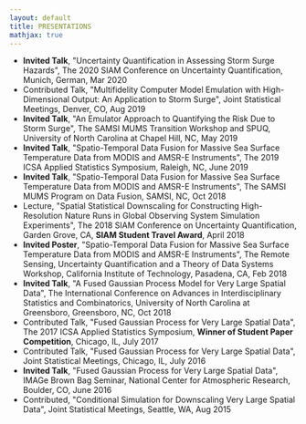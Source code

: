```yaml
---
layout: default
title: PRESENTATIONS
mathjax: true
---
```



<ul> 
  
<li> <b>Invited Talk</b>, "Uncertainty Quantification in Assessing Storm Surge Hazards",  The 2020 SIAM Conference on Uncertainty Quantification, Munich, German, Mar 2020 </li>
 
<li>  Contributed Talk, "Multifidelity Computer Model Emulation with High-Dimensional Output: An Application to Storm Surge", Joint Statistical Meetings, Denver, CO,  Aug 2019  </li> 
   
<li> <b>Invited Talk</b>, "An Emulator Approach to Quantifying the Risk Due to Storm Surge", The SAMSI MUMS Transition Workshop and SPUQ, University of North Carolina at Chapel Hill, NC, May 2019 </li>
  
<li> <b>Invited Talk</b>, "Spatio-Temporal Data Fusion for Massive Sea Surface Temperature Data from MODIS and AMSR-E Instruments", The 2019 ICSA Applied Statistics Symposium, Raleigh, NC, June 2019 </li>
  
<li> <b>Invited Talk</b>, "Spatio-Temporal Data Fusion for Massive Sea Surface Temperature Data from MODIS and AMSR-E Instruments", The SAMSI MUMS Program on Data Fusion, SAMSI, NC, Oct 2018 </li>

<li> Lecture, "Spatial Statistical Downscaling for Constructing High-Resolution Nature Runs in Global Observing System Simulation Experiments", The 2018 SIAM Conference on Uncertainty Quantification, Garden Grove, CA, <b>SIAM Student Travel Award</b>, April 2018 </li>
  
<li> <b>Invited Poster</b>, "Spatio-Temporal Data Fusion for Massive Sea Surface Temperature Data from MODIS and AMSR-E Instruments", The Remote Sensing, Uncertainty Quantification and a Theory of Data Systems Workshop, California Institute of Technology, Pasadena, CA,  Feb 2018 </li>
   
<li> <b>Invited Talk</b>, "A Fused Gaussian Process Model for Very Large Spatial Data", The International Conference on Advances in Interdisciplinary Statistics and Combinatorics, University of North Carolina at Greensboro, Greensboro, NC,  Oct 2018 </li>
   
<li> Contributed Talk, "Fused Gaussian Process for Very Large Spatial Data", The 2017 ICSA Applied Statistics Symposium, <b>Winner of Student Paper Competition</b>, Chicago, IL, July 2017 </li>
   
<li> Contributed Talk, "Fused Gaussian Process for Very Large Spatial Data", Joint Statistical Meetings, Chicago, IL, July 2016 </li>
    
<li> <b>Invited Talk</b>, "Fused Gaussian Process for Very Large Spatial Data", IMAGe Brown Bag Seminar, National Center for Atmospheric Research, Boulder, CO,  June 2016 </li>

<li> Contributed, "Conditional Simulation for Downscaling Very Large Spatial Data", Joint Statistical Meetings, Seattle, WA, Aug 2015 </li> 
    
    
</ul>
